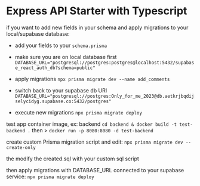 # Express API Starter with Typescript

if you want to add new fields in your schema and apply migrations to your local/supabase database:

- add your fields to your `schema.prisma`

- make sure you are on local database first `DATABASE_URL="postgresql://postgres:postgres@localhost:5432/supabase_react_auth_db?schema=public"` 

- apply migrations `npx prisma migrate dev --name add_comments`
- switch back to your supabase db URI
`DATABASE_URL="postgresql://postgres:Only_for_me_2023@db.aetkrjbqdijselycidyg.supabase.co:5432/postgres"`

- execute new migrations
`npx prisma migrate deploy`

test app container image, ex: backend
`cd backend & docker build -t test-backend .` then > `docker run -p 8080:8080 -d test-backend`

create custom Prisma migration script and edit: `npx prisma migrate dev --create-only`

the modify the created.sql with your custom sql script

then apply migrations with DATABASE_URL connected to your supabase service: `npx prisma migrate deploy`
